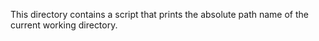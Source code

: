 
This directory contains a script that prints the absolute path name of the current working directory.
